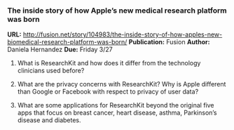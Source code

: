 ### The inside story of how Apple’s new medical research platform was born

**URL:** http://fusion.net/story/104983/the-inside-story-of-how-apples-new-biomedical-research-platform-was-born/
**Publication:** Fusion
**Author:** Daniela Hernandez
**Due:** Friday 3/27

1. What is ResearchKit and how does it differ from the technology clinicians used before?


2. What are the privacy concerns with ResearchKit? Why is Apple different than Google or Facebook with respect to privacy of user data?


3. What are some applications for ResearchKit beyond the original five apps that focus on breast cancer, heart disease, asthma, Parkinson’s disease and diabetes.
